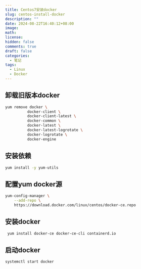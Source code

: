 ```yaml
---
title: Centos7安装docker
slug: centos-install-docker
description: ""
date: 2024-08-22T16:40:12+08:00
image: 
math: 
license: 
hidden: false
comments: true
draft: false
categories:
  - 笔记
tags:
  - Linux
  - Docker
---
```


<!-- 字段	介绍	默认值
description	文章简介	
image	特色图片	
comments	显示 / 隐藏评论区	true
license	文章协议 输入 false 可以隐藏	params.article.license.default
hidden	隐藏文章（不在首页，归档等页面显示，但是可以直接通过链接访问）	false
math	加载 KaTeX 脚本	
toc	显示 / 隐藏目录	params.article.toc
lastmod	最后更改时间	 -->

## 卸载旧版本docker
```bash
yum remove docker \
		  docker-client \
		  docker-client-latest \
		  docker-common \
		  docker-latest \
		  docker-latest-logrotate \
		  docker-logrotate \
		  docker-engine
```
## 安装依赖
```bash
yum install -y yum-utils
```
## 配置yum docker源
```bash
yum-config-manager \
    --add-repo \
    https://download.docker.com/linux/centos/docker-ce.repo
```
## 安装docker
```bash
 yum install docker-ce docker-ce-cli containerd.io
```
## 启动docker
```bash
systemctl start docker
```